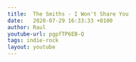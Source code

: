 ```yaml
---
title:  The Smiths - I Won't Share You
date:   2020-07-29 16:33:33 +0100
author: Raul
youtube-url: pgpfTP6EB-Q
tags: indie-rock
layout: youtube
---
```

